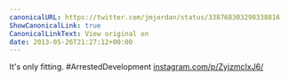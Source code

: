 ```yaml
---
canonicalURL: https://twitter.com/jmjordan/status/338768303298338816
ShowCanonicalLink: true
CanonicalLinkText: View original on
date: 2013-05-26T21:27:12+00:00
---
```

It's only fitting. #ArrestedDevelopment [instagram.com/p/ZyjzmcIxJ6/](http://instagram.com/p/ZyjzmcIxJ6/)